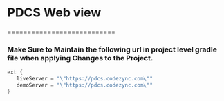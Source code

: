 
# PDCS Web view   
===========================  
  
 ### Make Sure to Maintain the following url in project level gradle file  when applying Changes to the Project.
 
 ```java
ext {  
    liveServer = "\"https://pdcs.codezync.com\""
    demoServer = "\"https://pdcs.codezync.com\""
}


  
